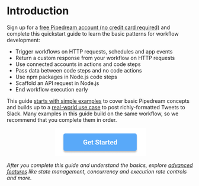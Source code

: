 # Introduction

Sign up for a [free Pipedream account (no credit card required)](https://pipedream.com/auth/signup) and complete this quickstart guide to learn the basic patterns for workflow development:

- Trigger workflows on HTTP requests, schedules and app events
- Return a custom response from your workflow on HTTP requests 
- Use connected accounts in actions and code steps
- Pass data between code steps and no code actions
- Use npm packages in Node.js code steps
- Scaffold an API request in Node.js
- End workflow execution early

This guide [starts with simple examples](/quickstart/hello-world) to cover basic Pipedream concepts and builds up to a [real-world use case](/quickstart/real-world-example/) to post richly-formatted Tweets to Slack. Many examples in this guide build on the same workflow, so we recommend that you complete them in order.

<p style="text-align:center;">
<a :href="$withBase('/quickstart/hello-world/')"><img src="./get-started.png"></a>
</p>

*After you complete this guide and understand the basics, explore [advanced features](/quickstart/next-steps/) like state management, concurrency and execution rate controls and more.*